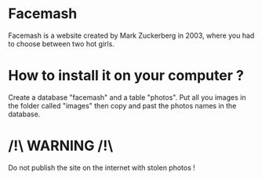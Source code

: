 Facemash
========

Facemash is a website created by Mark Zuckerberg in 2003, where you had to choose between two hot girls.

How to install it on your computer ?
====================================

Create a database "facemash" and a table "photos". 
Put all you images in the folder called "images" then copy and past the photos names in the database.

/!\ WARNING /!\
===============

Do not publish the site on the internet with stolen photos !
